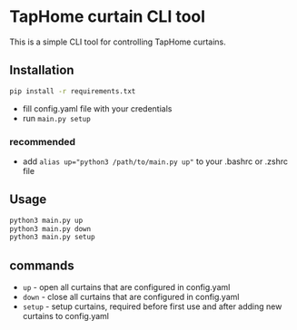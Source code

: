 # TapHome curtain CLI tool
This is a simple CLI tool for controlling TapHome curtains.

## Installation
```bash
pip install -r requirements.txt
```
* fill config.yaml file with your credentials
* run `main.py setup`

### recommended
* add `alias up="python3 /path/to/main.py up"` to your .bashrc or .zshrc file

## Usage
```bash
python3 main.py up
python3 main.py down
python3 main.py setup
```

## commands
* `up` - open all curtains that are configured in config.yaml
* `down` - close all curtains that are configured in config.yaml
* `setup` - setup curtains, required before first use and after adding new curtains to config.yaml